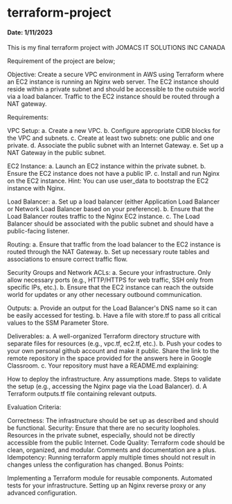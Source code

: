 # terraform-project

#### Date: 1/11/2023 

This is my final terraform project with JOMACS IT SOLUTIONS INC CANADA

Requirement of the project are below;

Objective:
Create a secure VPC environment in AWS using Terraform where an EC2 instance is running an Nginx web server. The EC2 instance should reside within a private subnet and should be accessible to the outside world via a load balancer. Traffic to the EC2 instance should be routed through a NAT gateway.

Requirements:


VPC Setup:
a. Create a new VPC.
b. Configure appropriate CIDR blocks for the VPC and subnets.
c. Create at least two subnets: one public and one private.
d. Associate the public subnet with an Internet Gateway.
e. Set up a NAT Gateway in the public subnet.

EC2 Instance:
a. Launch an EC2 instance within the private subnet.
b. Ensure the EC2 instance does not have a public IP.
c. Install and run Nginx on the EC2 instance.
Hint: You can use user_data to bootstrap the EC2 instance with Nginx.


Load Balancer:
a. Set up a load balancer (either Application Load Balancer or Network Load Balancer based on your preference).
b. Ensure that the Load Balancer routes traffic to the Nginx EC2 instance.
c. The Load Balancer should be associated with the public subnet and should have a public-facing listener.

Routing:
a. Ensure that traffic from the load balancer to the EC2 instance is routed through the NAT Gateway.
b. Set up necessary route tables and associations to ensure correct traffic flow.


Security Groups and Network ACLs:
a. Secure your infrastructure. Only allow necessary ports (e.g., HTTP/HTTPS for web traffic, SSH only from specific IPs, etc.).
b. Ensure that the EC2 instance can reach the outside world for updates or any other necessary outbound communication.


Outputs:
a. Provide an output for the Load Balancer's DNS name so it can be easily accessed for testing.
b. Have a file with store.tf to pass all critical values to the SSM Parameter Store.

Deliverables:
a. A well-organized Terraform directory structure with separate files for resources (e.g., vpc.tf, ec2.tf, etc.).
b. Push your codes to your own personal github account and make it public. Share the link to the remote repository in the space provided for the answers here in Google Classroom.
c. Your repository must have a README.md explaining:

How to deploy the infrastructure.
Any assumptions made.
Steps to validate the setup (e.g., accessing the Nginx page via the Load Balancer).
d. A Terraform outputs.tf file containing relevant outputs.

Evaluation Criteria:

Correctness: The infrastructure should be set up as described and should be functional.
Security: Ensure that there are no security loopholes. Resources in the private subnet, especially, should not be directly accessible from the public Internet.
Code Quality: Terraform code should be clean, organized, and modular. Comments and documentation are a plus.
Idempotency: Running terraform apply multiple times should not result in changes unless the configuration has changed.
Bonus Points:

Implementing a Terraform module for reusable components.
Automated tests for your infrastructure.
Setting up an Nginx reverse proxy or any advanced configuration.


